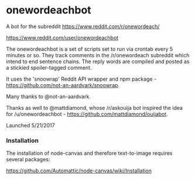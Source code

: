# onewordeachbot
A bot for the subreddit https://www.reddit.com/r/onewordeach/

https://www.reddit.com/user/onewordeachbot

The onewordeachbot is a set of scripts set to run via crontab every 5 minutes or so. They track comments in the /r/onewordeach subreddit which intend to end sentence chains. The reply words are compiled and posted as a stickied spoiler-tagged comment.

It uses the 'snoowrap' Reddit API wrapper and npm package - https://github.com/not-an-aardvark/snoowrap.

Many thanks to @not-an-aardvark.

Thanks as well to @mattdiamond, whose /r/askouija bot inspired the idea for /u/onewordeachbot - https://github.com/mattdiamond/ouijabot. 

Launched 5/21/2017


### Installation

The installation of node-canvas and therefore text-to-image requires several packages:

https://github.com/Automattic/node-canvas/wiki/Installation

